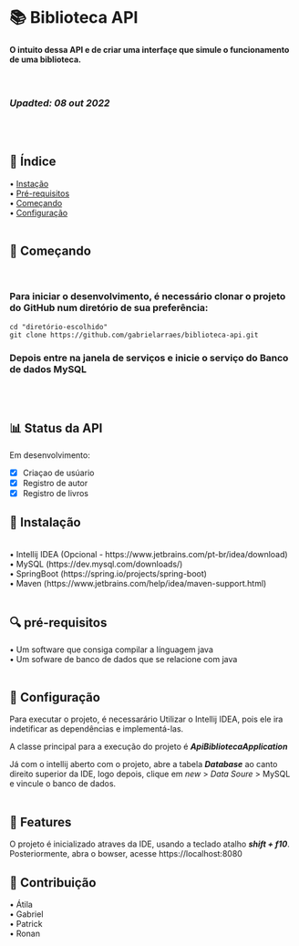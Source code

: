 # :books: Biblioteca API
#### <p>O intuito dessa API e de criar uma interfaçe que simule o funcionamento de uma biblioteca.</p>

<br/>

### _Upadted: 08 out 2022_
<br/>
<br/>

## :pushpin: Índice
• [Instação](#Instalação)
<br/>
• [Pré-requisitos](#pré-requisitos)
<br/>
• [Começando](#Começando)
<br/>
• [Configuração](#Configuração)
<br/>
<br/>
## :checkered_flag: Começando


<br/>

### Para iniciar o desenvolvimento, é necessário clonar o projeto do GitHub num diretório de sua preferência:

    cd "diretório-escolhido"
    git clone https://github.com/gabrielarraes/biblioteca-api.git

### Depois entre na janela de serviços e inicie o serviço do Banco de dados MySQL
<br/>
<br/>


## :bar_chart: Status da API
Em desenvolvimento:

- [x] Criaçao de usúario
- [x] Registro de autor
- [x] Registro de livros

## :arrow_down_small: Instalação

<br/>
 • Intellij IDEA (Opcional - https://www.jetbrains.com/pt-br/idea/download)<br/>
 • MySQL (https://dev.mysql.com/downloads/)
<br/>
 • SpringBoot (https://spring.io/projects/spring-boot)
<br/>
• Maven (https://www.jetbrains.com/help/idea/maven-support.html)
<br/>
<br/>

## :mag: pré-requisitos
• Um software que consiga compilar a línguagem java
<br/>
• Um sofware de banco de dados que se relacione com java
<br/>
<br/>

## :wrench: Configuração

Para executar o projeto, é necessarário Utilizar o Intellij IDEA, pois ele ira indetificar as dependências e implementá-las.

A classe principal para a execução do projeto é **_ApiBibliotecaApplication_**

Já com o intellij aberto com o projeto, abre a tabela **_Database_** ao canto direito superior da IDE, logo depois, clique em _new_ > _Data Soure_ > MySQL e vincule o banco de dados.
<br/>
<br/>

## :file_folder: Features

O projeto é inicializado atraves da IDE, usando a teclado atalho **_shift + f10_**. Posteriormente, abra o bowser, acesse https://localhost:8080

## :pushpin: Contribuição
   • Átila
   <br/>
   • Gabriel
   <br/>
   • Patrick
   <br/>
   • Ronan

